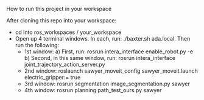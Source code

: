 How to run this project in your workspace

After cloning this repo into your workspace:

- cd into ros_workspaces / your_workspace
- Open up 4 terminal windows. In each, run: ./baxter.sh ada.local. 
  Then run the following:
    - 1st window:
        a) First, run: rosrun intera_interface enable_robot.py -e
        b) Second, in this same window, run: rosrun intera_interface joint_trajectory_action_server.py
    - 2nd window: roslaunch sawyer_moveit_config sawyer_moveit.launch electric_gripper:= true
    - 3rd window: rosrun segmentation image_segmentation.py sawyer
    - 4th window: rosrun planning path_test_ours.py sawyer
